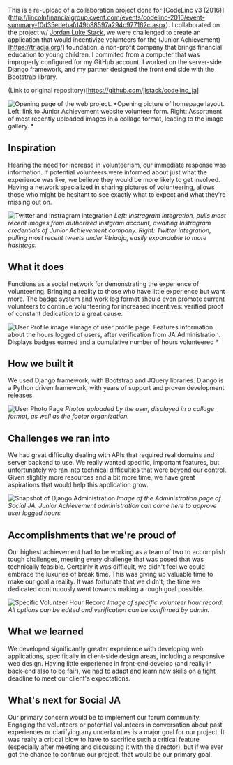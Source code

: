 This is a re-upload of a collaboration project done for [CodeLinc v3 (2016)] (http://lincolnfinancialgroup.cvent.com/events/codelinc-2016/event-summary-f0d35edebafd49b88597a294c977162c.aspx). I collaborated on the project w/ [Jordan Luke Stack](https://github.com/jlstack), we were challenged to create an application that would incentivize volunteers for the (Junior Achievement)[https://triadja.org/] foundation, a non-profit company that brings financial education to young children. I commited from a computer that was improperly configured for my GitHub account. I worked on the server-side Django framework, and my partner designed the front end side with the Bootstrap library.

(Link to original repository)[https://github.com/jlstack/codelinc_ja]

![Opening page of the web project.](http://i.imgur.com/Swe31Vu.png)
*Opening picture of homepage layout. Left: link to Junior Achievement website volunteer form. Right: Assortment of most recently uploaded images in a collage format, leading to the image gallery. *

<h2>Inspiration</h2>

<p>Hearing the need for increase in volunteerism, our immediate response was information. If potential volunteers were informed about just what the experience was like, we believe they would be more likely to get involved. Having a network specialized in sharing pictures of volunteering, allows those who might be hesitant to see exactly what to expect and what they're missing out on.</p>

![Twitter and Instragram integration](http://i.imgur.com/zRhuK4v.png)
*Left: Instragram integration, pulls most recent images from authorized Instgram account, awaiting Instragram credentials of Junior Achievement company. Right: Twitter integration, pulling most recent tweets under #triadja, easily expandable to more hashtags.*

<h2>What it does</h2>

<p>Functions as a social network for demonstrating the experience of volunteering. Bringing a reality to those who have little experience but want more. The badge system and work log format should even promote current volunteers to continue volunteering for increased incentives: verified proof of constant dedication to a great cause.</p>

![User Profile image](http://i.imgur.com/GZaq6VA.png)
*Image of user profile page. Features information about the hours logged of users, after verification from JA Administration. Displays badges earned and a cumulative number of hours volunteered *

<h2>How we built it</h2>

<p>We used Django framework, with Bootstrap and JQuery libraries. Django is a Python driven framework, with years of support and proven development releases.</p>

![User Photo Page](http://i.imgur.com/zpKqW0t.png)
*Photos uploaded by the user, displayed in a collage format, as well as the footer organization.*

<h2>Challenges we ran into</h2>

<p>We had great difficulty dealing with APIs that required real domains and server backend to use. We really wanted specific, important features, but unfortunately we ran into technical difficulties that were beyond our control. Given slightly more resources and a bit more time, we have great aspirations that would help this application grow.</p>

![Snapshot of Django Administration](http://i.imgur.com/JTMhPOr.png)
*Image of the Administration page of Social JA. Junior Achievement administration can come here to approve user logged hours.*

<h2>Accomplishments that we're proud of</h2>

<p>Our highest achievement had to be working as a team of two to accomplish tough challenges, meeting every challenge that was posed that was technically feasible. Certainly it was difficult, we didn't feel we could embrace the luxuries of break time. This was giving up valuable time to make our goal a reality. It was fortunate that we didn't; the time we dedicated continuously went towards making a rough goal possible.</p>

![Specific Volunteer Hour Record](http://i.imgur.com/1dGtS7B.png)
*Image of specific volunteer hour record. All options can be edited and verification can be confirmed by admin.*

<h2>What we learned</h2>

<p>We developed significantly greater experience with developing web applications, specifically in client-side design areas, including a responsive web design. Having little experience in front-end develop (and really in back-end also to be fair), we had to adapt and learn new skills on a tight deadline to meet our client's expectations.</p>

<h2>What's next for Social JA</h2>

<p>Our primary concern would be to implement our forum community. Engaging the volunteers or potential volunteers in conversation about past experiences or clarifying any uncertainties is a major goal for our project. It was really a critical blow to have to sacrifice such a critical feature (especially after meeting and discussing it with the director), but if we ever got the chance to continue our project, that would be our primary goal.</p>